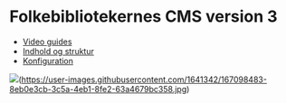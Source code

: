 # Folkebibliotekernes CMS version 3

*   [Video guides](./ddbcms-video-guides.md)
*   [Indhold og struktur](./ddbcms-struktur-og-indhold.md)
*   [Konfiguration](./ddb-cms-manual-konfiguration.md)

![](https://user-images.githubusercontent.com/1641342/167098483-8eb0e3cb-3c5a-4eb1-8fe2-63a4679bc358.jpg)(https://user-images.githubusercontent.com/1641342/167098483-8eb0e3cb-3c5a-4eb1-8fe2-63a4679bc358.jpg)
